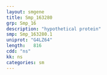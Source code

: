 ```yaml
---
layout: smgene
title: Smp_163280
grp: Smp_16
description: "hypothetical protein"
smp: Smp_163280.1
uniprot: "G4LZ64"
length:   816
cdd: "ns"
kk: ns
categories: sm
---
```

